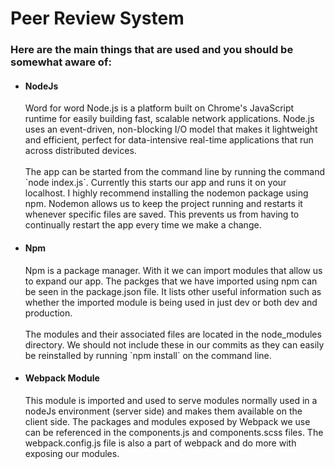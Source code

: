 <h1>Peer Review System</h1>
  <h3>Here are the main things that are used and you should be somewhat aware of:</h3>
  <ul>
    <li>
      <div>
        <h4>NodeJs</h4>
        <p>
          Word for word Node.js is a platform built on Chrome's JavaScript runtime for easily building fast, scalable network applications. Node.js uses an event-driven, non-blocking I/O model that makes it lightweight and efficient, perfect for data-intensive real-time applications that run across distributed devices.<br><br>The app can be started from the command line by running the command `node index.js`. Currently this starts our app and runs it on your localhost. I highly recommend installing the nodemon package using npm. Nodemon allows us to keep the project running and restarts it whenever specific files are saved. This prevents us from having to continually restart the app every time we make a change.
        </p>
      </div>
    </li>
    <li>
      <div>
        <h4>Npm</h4>
        <p>
          Npm is a package manager. With it we can import modules that allow us to expand our app. The packges that we have imported using npm can be seen in the package.json file. It lists other useful information such as whether the imported module is being used in just dev or both dev and production.<br><br>The modules and their associated files are located in the node_modules directory. We should not include these in our commits as they can easily be reinstalled by running `npm install` on the command line.
        </p>
      </div>
    </li>
    <li>
      <div>
        <h4>Webpack Module</h4>
        <p>
          This module is imported and used to serve modules normally used in a nodeJs environment (server side) and makes them available on the client side. The packages and modules exposed by Webpack we use can be referenced in the components.js and components.scss files. The webpack.config.js file is also a part of webpack and do more with exposing our modules.
        </p>
      </div>
    </li>
  </ul>
